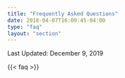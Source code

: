 ```yaml
---
title: "Frequently Asked Questions"
date: 2018-04-07T16:09:45-04:00
type: "faq"
layout: "section"
---
```


Last Updated: December 9, 2019

{{< faq >}}